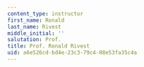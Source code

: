 ```yaml
---
content_type: instructor
first_name: Ronald
last_name: Rivest
middle_initial: ''
salutation: Prof.
title: Prof. Ronald Rivest
uid: a6e526cd-bd4e-23c3-79c4-08e53fa35c4a
---
```

